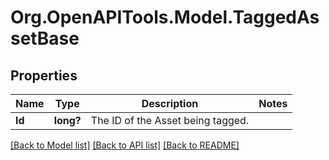 # Org.OpenAPITools.Model.TaggedAssetBase
## Properties

Name | Type | Description | Notes
------------ | ------------- | ------------- | -------------
**Id** | **long?** | The ID of the Asset being tagged. | 

[[Back to Model list]](../README.md#documentation-for-models) [[Back to API list]](../README.md#documentation-for-api-endpoints) [[Back to README]](../README.md)


